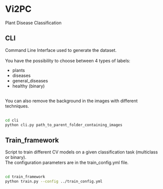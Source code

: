# Vi2PC
Plant Disease Classification

## CLI
Command Line Interface used to generate the dataset.
<br>
<br>
You have the possibility to choose between 4 types of labels:<br>
- plants
- diseases
- general_diseases
- healthy (binary)
<br>
You can also remove the background in the images with different techniques.<br>
<br>

```bash
cd cli
python cli.py path_to_parent_folder_containing_images
```

## Train_framework
Script to train different CV models on a given classification task (multiclass or binary).<br>
The configuration parameters are in the train_config.yml file.
<br>
<br>
```bash
cd train_framework
python train.py --config ../train_config.yml
```
<br>
<!---
Report on:<br>
 <a href="https://wandb.ai/mjouffro">
    <img src="https://camo.githubusercontent.com/5c70f08219d50671f896067e1024b0db9dfca119304d0d977cbf273565be32fc/68747470733a2f2f696d672e736869656c64732e696f2f7374617469632f76313f7374796c653d666f722d7468652d6261646765266d6573736167653d576569676874732b2532362b42696173657326636f6c6f723d323232323232266c6f676f3d576569676874732b2532362b426961736573266c6f676f436f6c6f723d464642453030266c6162656c3d" alt="Weight&Biases Badge"/>
  </a>
--->
